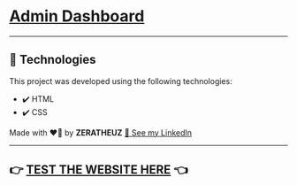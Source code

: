# [Admin Dashboard](https://zeratheuz.github.io/admin-dashboard/)

---

## 🚀 Technologies

This project was developed using the following technologies:

- ✔️ HTML
- ✔️ CSS

Made with ❤️‍🔥 by **ZERATHEUZ** [👤 See my LinkedIn](https://www.linkedin.com/in/zeratheuz/)

---

## 👉 [**TEST THE WEBSITE HERE**](https://zeratheuz.github.io/admin-dashboard/) 👈